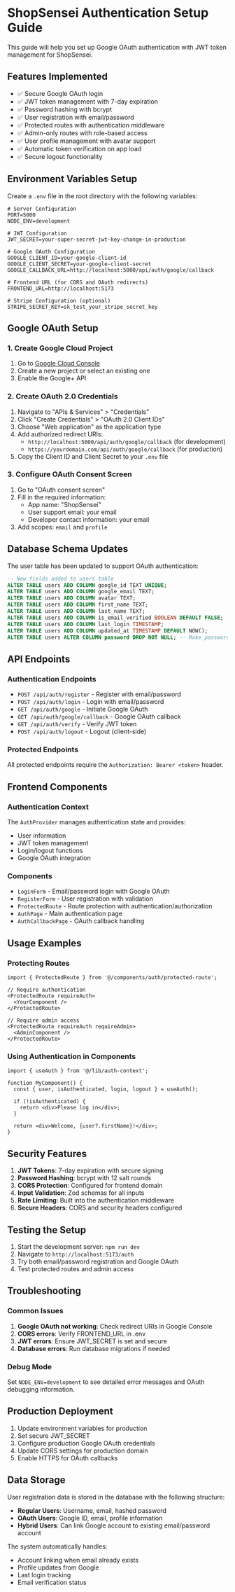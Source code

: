 # ShopSensei Authentication Setup Guide

This guide will help you set up Google OAuth authentication with JWT token management for ShopSensei.

## Features Implemented

- ✅ Secure Google OAuth login
- ✅ JWT token management with 7-day expiration
- ✅ Password hashing with bcrypt
- ✅ User registration with email/password
- ✅ Protected routes with authentication middleware
- ✅ Admin-only routes with role-based access
- ✅ User profile management with avatar support
- ✅ Automatic token verification on app load
- ✅ Secure logout functionality

## Environment Variables Setup

Create a `.env` file in the root directory with the following variables:

```env
# Server Configuration
PORT=5000
NODE_ENV=development

# JWT Configuration
JWT_SECRET=your-super-secret-jwt-key-change-in-production

# Google OAuth Configuration
GOOGLE_CLIENT_ID=your-google-client-id
GOOGLE_CLIENT_SECRET=your-google-client-secret
GOOGLE_CALLBACK_URL=http://localhost:5000/api/auth/google/callback

# Frontend URL (for CORS and OAuth redirects)
FRONTEND_URL=http://localhost:5173

# Stripe Configuration (optional)
STRIPE_SECRET_KEY=sk_test_your_stripe_secret_key
```

## Google OAuth Setup

### 1. Create Google Cloud Project

1. Go to [Google Cloud Console](https://console.cloud.google.com/)
2. Create a new project or select an existing one
3. Enable the Google+ API

### 2. Create OAuth 2.0 Credentials

1. Navigate to "APIs & Services" > "Credentials"
2. Click "Create Credentials" > "OAuth 2.0 Client IDs"
3. Choose "Web application" as the application type
4. Add authorized redirect URIs:
   - `http://localhost:5000/api/auth/google/callback` (for development)
   - `https://yourdomain.com/api/auth/google/callback` (for production)
5. Copy the Client ID and Client Secret to your `.env` file

### 3. Configure OAuth Consent Screen

1. Go to "OAuth consent screen"
2. Fill in the required information:
   - App name: "ShopSensei"
   - User support email: your email
   - Developer contact information: your email
3. Add scopes: `email` and `profile`

## Database Schema Updates

The user table has been updated to support OAuth authentication:

```sql
-- New fields added to users table
ALTER TABLE users ADD COLUMN google_id TEXT UNIQUE;
ALTER TABLE users ADD COLUMN google_email TEXT;
ALTER TABLE users ADD COLUMN avatar TEXT;
ALTER TABLE users ADD COLUMN first_name TEXT;
ALTER TABLE users ADD COLUMN last_name TEXT;
ALTER TABLE users ADD COLUMN is_email_verified BOOLEAN DEFAULT FALSE;
ALTER TABLE users ADD COLUMN last_login TIMESTAMP;
ALTER TABLE users ADD COLUMN updated_at TIMESTAMP DEFAULT NOW();
ALTER TABLE users ALTER COLUMN password DROP NOT NULL; -- Make password optional for OAuth users
```

## API Endpoints

### Authentication Endpoints

- `POST /api/auth/register` - Register with email/password
- `POST /api/auth/login` - Login with email/password
- `GET /api/auth/google` - Initiate Google OAuth
- `GET /api/auth/google/callback` - Google OAuth callback
- `GET /api/auth/verify` - Verify JWT token
- `POST /api/auth/logout` - Logout (client-side)

### Protected Endpoints

All protected endpoints require the `Authorization: Bearer <token>` header.

## Frontend Components

### Authentication Context

The `AuthProvider` manages authentication state and provides:
- User information
- JWT token management
- Login/logout functions
- Google OAuth integration

### Components

- `LoginForm` - Email/password login with Google OAuth
- `RegisterForm` - User registration with validation
- `ProtectedRoute` - Route protection with authentication/authorization
- `AuthPage` - Main authentication page
- `AuthCallbackPage` - OAuth callback handling

## Usage Examples

### Protecting Routes

```tsx
import { ProtectedRoute } from '@/components/auth/protected-route';

// Require authentication
<ProtectedRoute requireAuth>
  <YourComponent />
</ProtectedRoute>

// Require admin access
<ProtectedRoute requireAuth requireAdmin>
  <AdminComponent />
</ProtectedRoute>
```

### Using Authentication in Components

```tsx
import { useAuth } from '@/lib/auth-context';

function MyComponent() {
  const { user, isAuthenticated, login, logout } = useAuth();
  
  if (!isAuthenticated) {
    return <div>Please log in</div>;
  }
  
  return <div>Welcome, {user?.firstName}!</div>;
}
```

## Security Features

1. **JWT Tokens**: 7-day expiration with secure signing
2. **Password Hashing**: bcrypt with 12 salt rounds
3. **CORS Protection**: Configured for frontend domain
4. **Input Validation**: Zod schemas for all inputs
5. **Rate Limiting**: Built into the authentication middleware
6. **Secure Headers**: CORS and security headers configured

## Testing the Setup

1. Start the development server: `npm run dev`
2. Navigate to `http://localhost:5173/auth`
3. Try both email/password registration and Google OAuth
4. Test protected routes and admin access

## Troubleshooting

### Common Issues

1. **Google OAuth not working**: Check redirect URIs in Google Console
2. **CORS errors**: Verify FRONTEND_URL in .env
3. **JWT errors**: Ensure JWT_SECRET is set and secure
4. **Database errors**: Run database migrations if needed

### Debug Mode

Set `NODE_ENV=development` to see detailed error messages and OAuth debugging information.

## Production Deployment

1. Update environment variables for production
2. Set secure JWT_SECRET
3. Configure production Google OAuth credentials
4. Update CORS settings for production domain
5. Enable HTTPS for OAuth callbacks

## Data Storage

User registration data is stored in the database with the following structure:

- **Regular Users**: Username, email, hashed password
- **OAuth Users**: Google ID, email, profile information
- **Hybrid Users**: Can link Google account to existing email/password account

The system automatically handles:
- Account linking when email already exists
- Profile updates from Google
- Last login tracking
- Email verification status
